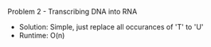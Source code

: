 Problem 2 - Transcribing DNA into RNA
 * Solution: Simple, just replace all occurances of 'T' to 'U'
 * Runtime: O(n)
